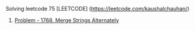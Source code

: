 Solving leetcode 75
[LEETCODE] (https://leetcode.com/kaushalchauhan/)

1. [Problem - 1768. Merge Strings Alternately](https://leetcode.com/problems/merge-strings-alternately/description)
